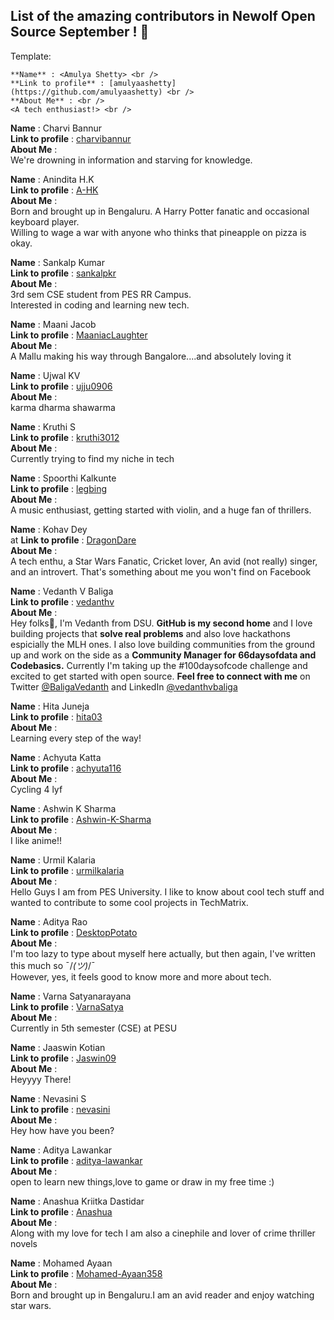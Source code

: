 
## List of the amazing contributors in Newolf Open Source September ! 🎉



Template:
```
**Name** : <Amulya Shetty> <br />
**Link to profile** : [amulyaashetty](https://github.com/amulyaashetty) <br />
**About Me** : <br />
<A tech enthusiast!> <br />
```


**Name** : Charvi Bannur <br />
**Link to profile** : [charvibannur](https://github.com/charvibannur) <br />
**About Me** : <br />
We're drowning in information and starving for knowledge. <br />

**Name** : Anindita H.K <br />
**Link to profile** : [A-HK](https://github.com/A-HK) <br />
**About Me** : <br />
Born and brought up in Bengaluru. A Harry Potter fanatic and occasional keyboard player. <br />
Willing to wage a war with anyone who thinks that pineapple on pizza is okay. <br />

**Name** : Sankalp Kumar <br />
**Link to profile** : [sankalpkr](https://github.com/sankalpkr) <br />
**About Me** : <br />
3rd sem CSE student from PES RR Campus. <br />
Interested in coding and learning new tech. <br />

**Name** : Maani Jacob <br />
**Link to profile** : [MaaniacLaughter](https://github.com/MaaniacLaughter) <br />
**About Me** : <br />
A Mallu making his way through Bangalore....and absolutely loving it <br />

**Name** : Ujwal KV <br />
**Link to profile** : [ujju0906](https://github.com/ujju0906) <br />
**About Me** : <br />
karma dharma shawarma <br />

**Name** : Kruthi S <br />
**Link to profile** : [kruthi3012](https://github.com/kruthi3012) <br />
**About Me** : <br />
 Currently trying to find my niche in tech<br />

**Name** : Spoorthi Kalkunte <br />
**Link to profile** : [legbing](https://github.com/legbing) <br />
**About Me** : <br />
A music enthusiast, getting started with violin, and a huge fan of thrillers. <br />

**Name** : Kohav Dey <br />at
**Link to profile** : [DragonDare](https://github.com/DragonDare) <br />
**About Me** : <br />
A tech enthu, a Star Wars Fanatic, Cricket lover, An avid (not really) singer, and an introvert. That's something about me you won't find on Facebook <br />

**Name** : Vedanth V Baliga <br />
**Link to profile** : [vedanthv](https://github.com/vedanthv) <br />
**About Me** : <br />
Hey folks:wave:,
I'm Vedanth from DSU. **GitHub is my second home** and I love building projects that **solve real problems** and also love hackathons espicially the MLH ones. 
I also love building communities from the ground up and work on the side as a **Community Manager for 66daysofdata and Codebasics.** Currently I'm taking up the #100daysofcode challenge and excited to get started with open source. **Feel free to connect with me** on Twitter [@BaligaVedanth](https://twitter.com/BaligaVedanth) and LinkedIn [@vedanthvbaliga](https://www.linkedin.com/in/vedanthbaliga/) <br />

**Name** : Hita Juneja <br />
**Link to profile** : [hita03](https://github.com/hita03) <br />
**About Me** :<br />Learning every step of the way! <br />

**Name** : Achyuta Katta <br />
**Link to profile** : [achyuta116](https://github.com/achyuta116) <br />
**About Me** : <br />
Cycling 4 lyf

**Name** : Ashwin K Sharma <br />
**Link to profile** : [Ashwin-K-Sharma](https://github.com/Ashwin-K-Sharma) <br />
**About Me** : <br />
I like anime!! <br />

**Name** : Urmil Kalaria <br />
**Link to profile** : [urmilkalaria](https://github.com/urmilkalaria) <br />
**About Me** : <br />
Hello Guys I am from PES University. I like to know about cool tech stuff and wanted to contribute to some cool projects in TechMatrix. <br />

**Name** : Aditya Rao <br/>
**Link to profile** : [DesktopPotato](https://github.com/DesktopPotato) <br/>
**About Me** : <br/>
I'm too lazy to type about myself here actually, but then again, I've written this much so ¯/_(ツ)_/¯ <br/>
However, yes, it feels good to know more and more about tech. <br/>

**Name** : Varna Satyanarayana <br />
**Link to profile** : [VarnaSatya](https://github.com/VarnaSatya) <br />
**About Me** : <br />
Currently in 5th semester (CSE) at PESU <br />

**Name** : Jaaswin Kotian <br />
**Link to profile** : [Jaswin09](https://github.com/Jaswin09) <br />
**About Me** : <br />
Heyyyy There! <br />

**Name** : Nevasini S <br />
**Link to profile** : [nevasini](https://github.com/nevasini) <br />
**About Me** : <br />
Hey how have you been? <br />

**Name** : Aditya Lawankar <br />
**Link to profile** : [aditya-lawankar](https://github.com/aditya-lawankar) <br />
**About Me** : <br />
open to learn new things,love to game or draw in my free time :) <br />

**Name** : Anashua Kriitka Dastidar <br />
**Link to profile** : [Anashua](https://github.com/Anashua) <br />
**About Me** : <br />
Along with my love for tech I am also a cinephile and lover of crime thriller novels <br />

**Name** : Mohamed Ayaan <br />
**Link to profile** : [Mohamed-Ayaan358](https://github.com/Mohamed-Ayaan358) <br />
**About Me** : <br />
Born and brought up in Bengaluru.I am an avid reader and enjoy watching star wars. <br />
